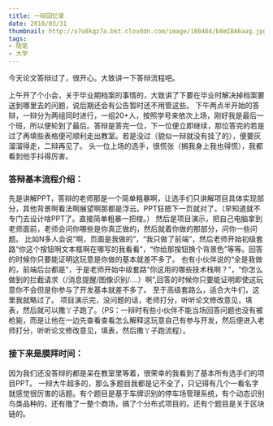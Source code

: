```yaml
---
title: 一辩回忆录
date: 2018/03/31
thumbnail: http://o7o8kqz7a.bkt.clouddn.com/image/180404/b8mIBA6aag.jpg
tags: 
- 随笔
- 大学
---
```


今天论文答辩过了，很开心。大致讲一下答辩流程吧。
<!-- more -->
上午开了个小会，关于毕业期档案的事情的，大致讲了下要在毕业时解决掉档案要送到哪里去的问题，说后期还会有公告暂时还不用管这些。
下午两点半开始的答辩，一辩分为两组同时进行，一组20+人，按照学号来依次上场，刚好我是最后一个班，所以便轮到了最后。答辩是答完一位，下一位便立即继续，那位答完的若是过了再填些表格便可顺利走出教室。若是没过（貌似一辩就没有挂了的），便要灰溜溜得走，二辩再见了。
头一位上场的选手，很慌张（搁我身上我也得慌），我都看到他手抖得厉害。
### 答辩基本流程介绍：
先是讲解PPT，答辩的老师那是一个简单粗暴啊，让选手们只讲解项目具体实现部分，其他背景啊看法啊展望啊那都是浮云。PPT狂摁下一页就对了。（早知道就不专门去设计啥PPT了。直接简单粗暴一把梭。）
然后是项目演示，把自己电脑拿到老师面前，老师会问你哪些是你真正做的，然后就着你做的那部分，问你一些问题。
比如N多人会说“啊，页面是我做的”，“我只做了前端”，然后老师开始初级套路“你这个按钮啊文本框啊在哪写的我看看”，“你给那按钮换个背景色”等等。回答的时候你只要能证明这玩意是你做的基本就差不多了。
也有小伙伴说的“全是我做的，前端后台都是”，于是老师开始中级套路“你这用的哪些技术栈啊？”，“你怎么做到的拦截请求（/消息提醒/图像识别/....）啊”,回答的时候你只要能证明即使这玩意你不会但是你参与了开发基本就差不多了。
至于高级套路么，适合大牛们，这里我就略过了。
项目演示完，没问题的话，老师打分，听听论文修改意见，填表，然后就可以撒丫子跑了。（PS：一辩时有些小伙伴不能当场回答问题也没有被枪毙，而是让他在一边先查看查看怎么解释这玩意自己有参与开发，然后便进入老师打分，听听论文修改意见，填表，然后撒丫子跑流程）。
### 接下来是膜拜时间：
因为我们还没答辩的都是呆在教室里等着，很荣幸的我看到了基本所有选手们的项目PPT。
一辩大牛超多的，那么多题目我都是记不全了，只记得有几个一看名字就感觉很厉害的话题。有个题目是基于车牌识别的停车场管理系统，有个动态识别鸟类品种的，还有撸了一整个商场，搞了个分布式项目的。还有个题目是关于区块链的。

